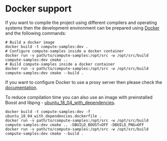 # Docker support
If you want to compile the project using different compilers and
operating systems then the development environment can be prepared using
[Docker](https://www.docker.com/) and the following commands:

    # Build a docker image
    docker build -t compute-samples:dev .
    # Configure compute-samples inside a docker container
    docker run -v path/to/compute-samples:/opt/src -w /opt/src/build compute-samples:dev cmake ..
    # Build compute-samples inside a docker container
    docker run -v path/to/compute-samples:/opt/src -w /opt/src/build compute-samples:dev cmake --build .

If you want to configure Docker to use a proxy server then please check the [documentation](https://docs.docker.com/network/proxy/).

To reduce compilation time you can also use an image with preinstalled Boost and libpng - [ubuntu_18_04_with_dependencies](ubuntu_18_04_with_dependencies.dockerfile).

    docker build -t compute-samples:dev -f ubuntu_18_04_with_dependencies.dockerfile .
    docker run -v path/to/compute-samples:/opt/src -w /opt/src/build compute-samples:dev cmake .. -DBUILD_BOOST=OFF -DBUILD_PNG=OFF
    docker run -v path/to/compute-samples:/opt/src -w /opt/src/build compute-samples:dev cmake --build .
